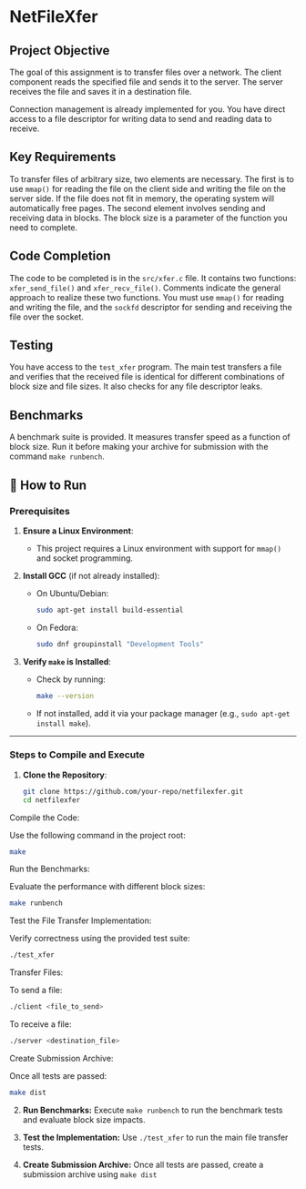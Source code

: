# NetFileXfer

## Project Objective
The goal of this assignment is to transfer files over a network. The client component reads the specified file and sends it to the server. The server receives the file and saves it in a destination file.

Connection management is already implemented for you. You have direct access to a file descriptor for writing data to send and reading data to receive.

## Key Requirements
To transfer files of arbitrary size, two elements are necessary. The first is to use `mmap()` for reading the file on the client side and writing the file on the server side. If the file does not fit in memory, the operating system will automatically free pages. The second element involves sending and receiving data in blocks. The block size is a parameter of the function you need to complete.

## Code Completion
The code to be completed is in the `src/xfer.c` file. It contains two functions: `xfer_send_file()` and `xfer_recv_file()`. Comments indicate the general approach to realize these two functions. You must use `mmap()` for reading and writing the file, and the `sockfd` descriptor for sending and receiving the file over the socket.

## Testing
You have access to the `test_xfer` program. The main test transfers a file and verifies that the received file is identical for different combinations of block size and file sizes. It also checks for any file descriptor leaks.

## Benchmarks
A benchmark suite is provided. It measures transfer speed as a function of block size. Run it before making your archive for submission with the command `make runbench`.

## 🚀 How to Run

### Prerequisites
1. **Ensure a Linux Environment**:
   - This project requires a Linux environment with support for `mmap()` and socket programming.
   
2. **Install GCC** (if not already installed):
   - On Ubuntu/Debian:
     ```bash
     sudo apt-get install build-essential
     ```
   - On Fedora:
     ```bash
     sudo dnf groupinstall "Development Tools"
     ```

3. **Verify `make` is Installed**:
   - Check by running:
     ```bash
     make --version
     ```
   - If not installed, add it via your package manager (e.g., `sudo apt-get install make`).

---

### Steps to Compile and Execute

1. **Clone the Repository**:
   ```bash
   git clone https://github.com/your-repo/netfilexfer.git
   cd netfilexfer
   ```
Compile the Code:

Use the following command in the project root:
```bash
make
```
Run the Benchmarks:

Evaluate the performance with different block sizes:
```bash
make runbench
```
Test the File Transfer Implementation:

Verify correctness using the provided test suite:
```bash
./test_xfer
```
Transfer Files:

To send a file:
```bash
./client <file_to_send>
```
To receive a file:
```bash
./server <destination_file>
```
Create Submission Archive:

Once all tests are passed:
```bash
make dist
```
2. **Run Benchmarks:** Execute `make runbench` to run the benchmark tests and evaluate block size impacts.

3. **Test the Implementation:** Use `./test_xfer` to run the main file transfer tests.

4. **Create Submission Archive:** Once all tests are passed, create a submission archive using `make dist`

